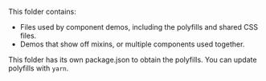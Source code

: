 This folder contains:

* Files used by component demos, including the polyfills and shared CSS files.
* Demos that show off mixins, or multiple components used together.

This folder has its own package.json to obtain the polyfills. You can update
polyfills with `yarn`.
